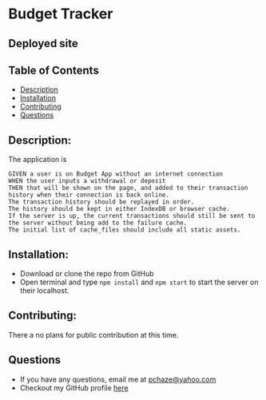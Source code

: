 # Budget Tracker

## Deployed site

<!-- https://workouttrackerphalen.herokuapp.com/ -->

## Table of Contents

- [Description](#Description)
- [Installation](#Installation)
- [Contributing](#Contributing)
- [Questions](#Questions)

## Description:

The application is 

```
GIVEN a user is on Budget App without an internet connection
WHEN the user inputs a withdrawal or deposit
THEN that will be shown on the page, and added to their transaction history when their connection is back online.
The transaction history should be replayed in order.
The history should be kept in either IndexDB or browser cache.
If the server is up, the current transactions should still be sent to
the server without being add to the failure cache.
The initial list of cache_files should include all static assets.

```

## Installation:

- Download or clone the repo from GitHub
- Open terminal and type ```npm install``` and ```npm start``` to start the server on their localhost.

## Contributing:

There a no plans for public contribution at this time.

## Questions

- If you have any questions, email me at pchaze@yahoo.com
- Checkout my GitHub profile [here](https://github.com/PhalenH)
